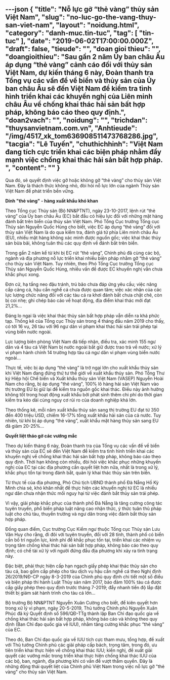 ---json
{
    "title": "Nỗ lực gỡ “thẻ vàng” thủy sản Việt Nam",
    "slug": "no-luc-go-the-vang-thuy-san-viet-nam",
    "layout": "noidung.html",
    "category": "danh-muc.tin-tuc",
    "tag": [
        "tin-tuc"
    ],
    "date": "2019-06-02T17:00:00.000Z",
    "draft": false,
    "tieude": "",
    "doan gioi thieu": "",
    "doangioithieu": "Sau gần 2 năm Ủy ban châu Âu áp dụng “thẻ vàng” cảnh cáo đối với thủy sản Việt Nam, dự kiến tháng 6 này, Đoàn thanh tra Tổng vụ các vấn đề về biển và thủy sản của Ủy ban châu Âu sẽ đến Việt Nam để kiểm tra tình hình triển khai các khuyến nghị của Liên minh châu Âu về chống khai thác hải sản bất hợp pháp, không báo cáo theo quy định.",
    "doan2vach": "",
    "noidung": "",
    "trichdan": "thuysanvietnam.com.vn",
    "Anhtieude": "/img/4517_xk_tom636908511473768286.jpg",
    "tacgia": "Lê Tuyến",
    "chuthichhinh": "Việt Nam đang tích cực triển khai các biện pháp nhằm đẩy mạnh việc chống khai thác hải sản bất hợp pháp. ",
    "__content__": ""
}
---
<p>Qua đ&oacute;, sẽ quyết định việc gỡ hoặc kh&ocirc;ng gỡ &ldquo;thẻ v&agrave;ng&rdquo; cho thủy sản Việt Nam. Đ&acirc;y l&agrave; th&aacute;ch thức kh&ocirc;ng nhỏ, đ&ograve;i h&ograve;i nỗ lực lớn của ng&agrave;nh Thủy sản Việt Nam để ph&aacute;t triển bền vững.</p>

<p><strong>D&iacute;nh &quot;thẻ v&agrave;ng&quot; - h&agrave;ng xuất khẩu kh&oacute; khan</strong></p>

<p>Theo Tổng cục Thủy sản (Bộ NN&amp;PTNT), ng&agrave;y 23-10-2017, lệnh r&uacute;t &ldquo;thẻ v&agrave;ng&rdquo; của Ủy ban ch&acirc;u &Acirc;u (EC) bắt đầu c&oacute; hiệu lực đối với những mặt h&agrave;ng đ&aacute;nh bắt tr&ecirc;n biển của thủy sản Việt Nam. Ph&oacute; Tổng Cục trưởng Tổng cục Thủy sản Nguyễn Quốc H&ugrave;ng cho biết, việc EC &aacute;p dụng &ldquo;thẻ v&agrave;ng&rdquo; đối với thủy sản Việt Nam l&agrave; do qua kiểm tra, đ&aacute;nh gi&aacute; từ ph&iacute;a Li&ecirc;n minh ch&acirc;u &Acirc;u (EU), nhiều mặt h&agrave;ng kh&ocirc;ng x&aacute;c minh được nguồn gốc; việc khai th&aacute;c thủy sản bừa b&atilde;i, kh&ocirc;ng tu&acirc;n thủ c&aacute;c quy định về đ&aacute;nh bắt tr&ecirc;n biển.</p>

<p>Trong gần 2 năm kể từ khi bị EC r&uacute;t &ldquo;thẻ v&agrave;ng&rdquo;, Ch&iacute;nh phủ đ&atilde; c&ugrave;ng c&aacute;c bộ, ng&agrave;nh v&agrave; địa phương nỗ lực triển khai nhiều biện ph&aacute;p nhằm gỡ &ldquo;thẻ v&agrave;ng&rdquo; cho thủy sản Việt Nam. Tuy nhi&ecirc;n, theo Ph&oacute; Tổng Cục trưởng Tổng cục Thủy sản Nguyễn Quốc H&ugrave;ng, nhiều vấn đề được EC khuyến nghị vẫn chưa khắc phục xong.&nbsp;</p>

<p>Đơn cử, hạ tầng neo đậu tr&aacute;nh, tr&uacute; b&atilde;o chưa đ&aacute;p ứng y&ecirc;u cầu; việc n&acirc;ng cấp cảng c&aacute;, hậu cần nghề c&aacute; chưa được quan t&acirc;m; việc x&aacute;c nhận của c&aacute;c lực lượng chức năng đối với c&aacute;c t&agrave;u c&aacute; ra khơi đ&aacute;nh bắt chưa chặt chẽ, c&ograve;n bị coi nhẹ; ghi ch&eacute;p b&aacute;o c&aacute;o về hoạt động, địa điểm khai th&aacute;c mới đạt 21,2%&hellip;</p>

<p>Đ&aacute;ng lo ngại l&agrave; việc khai th&aacute;c thủy sản bất hợp ph&aacute;p vẫn diễn ra kh&aacute; phức tạp. Thống k&ecirc; của Tổng cục Thủy sản trong 4 th&aacute;ng đầu năm 2019 cho thấy, c&oacute; tới 16 vụ, 26 t&agrave;u với 96 ngư d&acirc;n vi phạm khai th&aacute;c hải sản tr&aacute;i ph&eacute;p tại v&ugrave;ng biển nước ngo&agrave;i.&nbsp;</p>

<p>Lực lượng bi&ecirc;n ph&ograve;ng Việt Nam đ&atilde; tiếp nhận, điều tra, x&aacute;c minh 155 ngư d&acirc;n v&agrave; 4 t&agrave;u c&aacute; Việt Nam bị nước ngo&agrave;i bắt giữ được trao trả về nước; xử l&yacute; vi phạm h&agrave;nh ch&iacute;nh 14 trường hợp t&agrave;u c&aacute; ngư d&acirc;n vi phạm v&ugrave;ng biển nước ngo&agrave;i...</p>

<p>Thực tế, việc bị &aacute;p dụng &ldquo;thẻ v&agrave;ng&rdquo; l&agrave; trở ngại lớn cho xuất khẩu thủy sản khi Việt Nam đang đứng thứ tư thế giới về xuất khẩu thủy sản. Ph&oacute; Tổng Thư k&yacute; Hiệp hội Chế biến v&agrave; Xuất khẩu thủy sản Việt Nam (VASEP) Nguyễn Ho&agrave;i Nam cho rằng, bị &aacute;p dụng &quot;thẻ v&agrave;ng&quot;, 100% l&ocirc; h&agrave;ng hải sản Việt Nam v&agrave;o thị trường EU bị giữ lại để kiểm tra nguồn gốc khai th&aacute;c. Điều n&agrave;y ảnh hưởng kh&ocirc;ng tốt trong hoạt động xuất khẩu bởi ph&aacute;t sinh th&ecirc;m chi ph&iacute; do thời gian kiểm tra k&eacute;o d&agrave;i c&ugrave;ng nguy cơ rủi ro của doanh nghiệp kh&aacute; lớn.</p>

<p>Theo thống k&ecirc;, mỗi năm xuất khẩu thủy sản sang thị trường EU đạt từ 350 đến 400 triệu USD, chiếm 16-17% tổng xuất khẩu hải sản của cả nước. Tuy nhi&ecirc;n, từ khi bị &aacute;p dụng &ldquo;thẻ v&agrave;ng&rdquo;, xuất khẩu mặt h&agrave;ng thủy sản sang EU đ&atilde; giảm 20-25%...</p>

<p><strong>Quyết liệt th&aacute;o gỡ c&aacute;c vướng mắc</strong></p>

<p>Theo dự kiến th&aacute;ng 6 n&agrave;y, Đo&agrave;n thanh tra của Tổng vụ c&aacute;c vấn đề về biển v&agrave; thủy sản của EC sẽ đến Việt Nam để kiểm tra t&igrave;nh h&igrave;nh triển khai c&aacute;c khuyến nghị về chống khai th&aacute;c hải sản bất hợp ph&aacute;p, kh&ocirc;ng b&aacute;o c&aacute;o theo quy định. Thời hạn kh&ocirc;ng c&ograve;n nhiều, đ&ograve;i hỏi việc khắc phục những khuyến nghị của EC tại c&aacute;c địa phương cần quyết liệt hơn nữa, nhất l&agrave; trong xử l&yacute;, khắc phục tồn tại trong đ&aacute;nh bắt, quản l&yacute; khai th&aacute;c thủy sản tr&ecirc;n biển.</p>

<p>Từ thực tế của địa phương, Ph&oacute; Chủ tịch UBND th&agrave;nh phố Đ&agrave; Nẵng Hồ Kỳ Minh chia sẻ, kh&oacute; khăn nhất để thực hiện c&aacute;c khuyến nghị từ EC l&agrave; nhiều ngư d&acirc;n chưa nhận thức mối nguy hại từ việc đ&aacute;nh bắt thủy sản tr&aacute;i ph&eacute;p.&nbsp;</p>

<p>V&igrave; vậy, giải ph&aacute;p khắc phục của th&agrave;nh phố Đ&agrave; Nẵng l&agrave; tăng cường c&ocirc;ng t&aacute;c tuy&ecirc;n truyền, phổ biến ph&aacute;p luật n&acirc;ng cao nhận thức, &yacute; thức tu&acirc;n thủ ph&aacute;p luật cho chủ t&agrave;u, thuyền trưởng v&agrave; ngư d&acirc;n trong việc đ&aacute;nh bắt thủy sản hợp ph&aacute;p.</p>

<p>Đồng quan điểm, Cục trưởng Cục Kiểm ngư thuộc Tổng cục Thủy sản Lưu Văn Huy cho rằng, đi đ&ocirc;i với tuy&ecirc;n truyền, đối với 28 tỉnh, th&agrave;nh phố c&oacute; biển cần bố tr&iacute; nguồn lực, kinh ph&iacute; để khắc phục tồn tại, triển khai c&aacute;c nhiệm vụ trọng t&acirc;m chống khai th&aacute;c hải sản bất hợp ph&aacute;p, kh&ocirc;ng b&aacute;o c&aacute;o theo quy định; c&oacute; chế t&agrave;i xử l&yacute; với người đứng đầu địa phương khi xảy ra t&igrave;nh trạng n&agrave;y.</p>

<p>Đặc biệt, phải thực hiện cấp hạn ngạch giấy ph&eacute;p khai th&aacute;c thủy sản cho t&agrave;u c&aacute;, bao gồm cấp ph&eacute;p cho t&agrave;u dịch vụ hậu cần nghề c&aacute; theo Nghị định 26/2019/NĐ-CP ng&agrave;y 8-3-2019 của Ch&iacute;nh phủ quy định chi tiết một số điều v&agrave; biện ph&aacute;p thi h&agrave;nh Luật Thủy sản năm 2017, bảo đảm 100% t&agrave;u c&aacute; được cấp giấy ph&eacute;p theo quy định trước th&aacute;ng 7-2019; đẩy nhanh tiến độ lắp đặt thiết bị gi&aacute;m s&aacute;t h&agrave;nh tr&igrave;nh cho t&agrave;u c&aacute; lớn&hellip;&nbsp;</p>

<p>Bộ trưởng Bộ NN&amp;PTNT Nguyễn Xu&acirc;n Cường cho biết, để ki&ecirc;n quyết hơn trong xử l&yacute; vi phạm, ng&agrave;y 20-5-2019, Thủ tướng Ch&iacute;nh phủ Nguyễn Xu&acirc;n Ph&uacute;c đ&atilde; k&yacute; Quyết định số 596/QĐ-TTg th&agrave;nh lập Ban Chỉ đạo quốc gia về chống khai th&aacute;c hải sản bất hợp ph&aacute;p, kh&ocirc;ng b&aacute;o c&aacute;o v&agrave; kh&ocirc;ng theo quy định (Ban Chỉ đạo quốc gia về IUU), nhằm tăng cường khắc phục &ldquo;thẻ v&agrave;ng&rdquo; của EC.&nbsp;</p>

<p>Theo đ&oacute;, Ban Chỉ đạo quốc gia về IUU t&iacute;ch cực tham mưu, tổng hợp, đề xuất với Thủ tướng Ch&iacute;nh phủ c&aacute;c giải ph&aacute;p cấp b&aacute;ch, trọng t&acirc;m, trong đ&oacute;, ưu ti&ecirc;n triển khai thực hiện về chống khai th&aacute;c IUU; kiến nghị, đề xuất giải quyết c&aacute;c vướng mắc trong triển khai thực hiện chống khai th&aacute;c IUU của c&aacute;c bộ, ban, ng&agrave;nh, địa phương khi c&oacute; vấn đề vượt thẩm quyền. Đ&acirc;y l&agrave; những động th&aacute;i quyết liệt của Ch&iacute;nh phủ Việt Nam trong việc nỗ lực gỡ &quot;thẻ v&agrave;ng&quot; cho thủy sản Việt Nam.</p>
